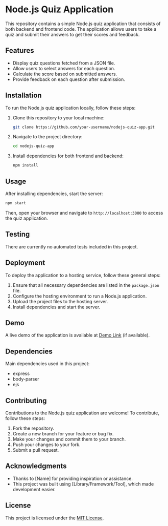
# Node.js Quiz Application

This repository contains a simple Node.js quiz application that consists of both backend and frontend code. The application allows users to take a quiz and submit their answers to get their scores and feedback.

## Features

- Display quiz questions fetched from a JSON file.
- Allow users to select answers for each question.
- Calculate the score based on submitted answers.
- Provide feedback on each question after submission.

## Installation

To run the Node.js quiz application locally, follow these steps:

1. Clone this repository to your local machine:

   ```bash
   git clone https://github.com/your-username/nodejs-quiz-app.git
   ```

2. Navigate to the project directory:

   ```bash
   cd nodejs-quiz-app
   ```

3. Install dependencies for both frontend and backend:

   ```bash
   npm install
   ```

## Usage

After installing dependencies, start the server:

```bash
npm start
```

Then, open your browser and navigate to `http://localhost:3000` to access the quiz application.

## Testing

There are currently no automated tests included in this project.

## Deployment

To deploy the application to a hosting service, follow these general steps:

1. Ensure that all necessary dependencies are listed in the `package.json` file.
2. Configure the hosting environment to run a Node.js application.
3. Upload the project files to the hosting server.
4. Install dependencies and start the server.

## Demo

A live demo of the application is available at [Demo Link](#) (if available).

## Dependencies

Main dependencies used in this project:

- express
- body-parser
- ejs

## Contributing

Contributions to the Node.js quiz application are welcome! To contribute, follow these steps:

1. Fork the repository.
2. Create a new branch for your feature or bug fix.
3. Make your changes and commit them to your branch.
4. Push your changes to your fork.
5. Submit a pull request.

## Acknowledgments

- Thanks to [Name] for providing inspiration or assistance.
- This project was built using [Library/Framework/Tool], which made development easier.

## License

This project is licensed under the [MIT License](LICENSE).
```
